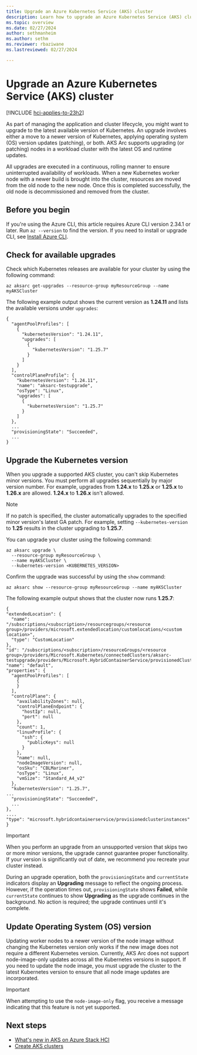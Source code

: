 ```yaml
---
title: Upgrade an Azure Kubernetes Service (AKS) cluster
description: Learn how to upgrade an Azure Kubernetes Service (AKS) cluster.
ms.topic: overview
ms.date: 02/27/2024
author: sethmanheim
ms.author: sethm 
ms.reviewer: rbaziwane
ms.lastreviewed: 02/27/2024

---
```


# Upgrade an Azure Kubernetes Service (AKS) cluster

[!INCLUDE [hci-applies-to-23h2](includes/hci-applies-to-23h2.md)]

As part of managing the application and cluster lifecycle, you might want to upgrade to the latest available version of Kubernetes. An upgrade involves either a move to a newer version of Kubernetes, applying operating system (OS) version updates (patching), or both. AKS Arc supports upgrading (or patching) nodes in a workload cluster with the latest OS and runtime updates.

All upgrades are executed in a continuous, rolling manner to ensure uninterrupted availability of workloads. When a new Kubernetes worker node with a newer build is brought into the cluster, resources are moved from the old node to the new node. Once this is completed successfully, the old node is decommissioned and removed from the cluster.

## Before you begin

If you're using the Azure CLI, this article requires Azure CLI version 2.34.1 or later. Run `az --version` to find the version. If you need to install or upgrade CLI, see [Install Azure CLI](/cli/azure/install-azure-cli).

## Check for available upgrades

Check which Kubernetes releases are available for your cluster by using the following command:

```azurecli
az aksarc get-upgrades --resource-group myResourceGroup --name myAKSCluster
```

The following example output shows the current version as **1.24.11** and lists the available versions under `upgrades`:

```output
{  
  "agentPoolProfiles": [  
    {  
      "kubernetesVersion": "1.24.11",  
      "upgrades": [  
        {  
          "kubernetesVersion": "1.25.7"  
        }  
      ]  
    }  
  ],  
  "controlPlaneProfile": {  
    "kubernetesVersion": "1.24.11",  
    "name": "aksarc-testupgrade",  
    "osType": "Linux",  
    "upgrades": [  
      {  
        "kubernetesVersion": "1.25.7"  
      }  
    ]  
  },  
  ...  
  "provisioningState": "Succeeded",  
  ...  
}
```

## Upgrade the Kubernetes version

When you upgrade a supported AKS cluster, you can't skip Kubernetes minor versions. You must perform all upgrades sequentially by major version number. For example, upgrades from **1.24.x** to **1.25.x** or **1.25.x** to **1.26.x** are allowed. **1.24.x** to **1.26.x** isn't allowed.

> [!NOTE]
> If no patch is specified, the cluster automatically upgrades to the specified minor version's latest GA patch. For example, setting `--kubernetes-version` to **1.25** results in the cluster upgrading to **1.25.7**.

You can upgrade your cluster using the following command:

```azurecli
az aksarc upgrade \
  --resource-group myResourceGroup \
  --name myAKSCluster \
  --kubernetes-version <KUBERNETES_VERSION>
```

Confirm the upgrade was successful by using the `show` command:

```azurecli
az aksarc show --resource-group myResourceGroup --name myAKSCluster
```

The following example output shows that the cluster now runs **1.25.7**:

```output
{  
"extendedLocation": {  
  "name":
"/subscriptions/<subscription>/resourcegroups/<resource group>/providers/microsoft.extendedlocation/customlocations/<custom
location>",  
  "type": "CustomLocation"  
},  
"id": "/subscriptions/<subscription>/resourceGroups/<resource group>/providers/Microsoft.Kubernetes/connectedClusters/aksarc-testupgrade/providers/Microsoft.HybridContainerService/provisionedClusterInstances/default",  
"name": "default",  
"properties": {  
  "agentPoolProfiles": [  
    {  
    }  
  ],  
  "controlPlane": {  
    "availabilityZones": null,  
    "controlPlaneEndpoint": {  
      "hostIp": null,  
      "port": null  
    },  
    "count": 1,  
    "linuxProfile": {  
      "ssh": {  
        "publicKeys": null  
      }  
    },  
    "name": null,  
    "nodeImageVersion": null,  
    "osSku": "CBLMariner",  
    "osType": "Linux",  
    "vmSize": "Standard_A4_v2"  
  },  
  "kubernetesVersion": "1.25.7",  
...  
  "provisioningState": "Succeeded",  
  ...  
},  
....  
"type": "microsoft.hybridcontainerservice/provisionedclusterinstances"  
}
```

> [!IMPORTANT]
> When you perform an upgrade from an unsupported version that skips two or more minor versions, the upgrade cannot guarantee proper functionality. If your version is significantly out of date, we recommend you recreate your cluster instead.

During an upgrade operation, both the `provisioningState` and `currentState` indicators display an **Upgrading** message to reflect the ongoing process. However, if the operation times out, `provisioningState` shows **Failed**, while `currentState` continues to show **Upgrading** as the upgrade continues in the background. No action is required; the upgrade continues until it's complete.

## Update Operating System (OS) version

Updating worker nodes to a newer version of the node image without changing the Kubernetes version only works if the new image does not require a different Kubernetes version. Currently, AKS Arc does not support node-image-only updates across all the Kubernetes versions in support. If you need to update the node image, you must upgrade the cluster to the latest Kubernetes version to ensure that all node image updates are incorporated.

> [!IMPORTANT]
> When attempting to use the `node-image-only` flag, you receive a message indicating that this feature is not yet supported.

## Next steps

- [What's new in AKS on Azure Stack HCI](aks-overview.md)
- [Create AKS clusters](aks-create-clusters-cli.md)
